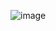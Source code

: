 ![image](https://github.com/Sweathadharan/super-over/assets/89176350/3be4a894-4d84-4ea5-bcdf-b3c776cbcbd1)

